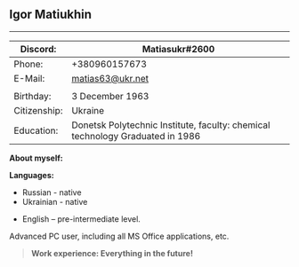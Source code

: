 ## Igor Matiukhin ##
***

|Discord:   |      Matiasukr#2600                                                                |
|--------------|-------------------------------------------------------------------------------|
|Phone:       | +380960157673                                                                 |
|E-Mail:      | matias63@ukr.net                                                              |
|              |                                                                               |
|Birthday:    | 3 December 1963                                                               |
|Citizenship: | Ukraine                                                                       |
|Education:   | Donetsk Polytechnic Institute, faculty: chemical technology Graduated in 1986 |

__About myself:__

__Languages:__

+ Russian - native
+ Ukrainian - native
* English – pre-intermediate level. 

Advanced PC user, including all MS Office applications, etc.

> **Work experience: Everything 
in the future!**